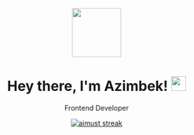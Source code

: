 <div id="header" align="center">
  <img src="https://media.giphy.com/media/du3J3cXyzhj75IOgvA/giphy.gif" width="100"/>

  <h1>
    Hey there, I'm Azimbek!
    <img src="https://media.giphy.com/media/hvRJCLFzcasrR4ia7z/giphy.gif" width="30px"/>
  </h1>
  
  <p>Frontend Developer</p>

  <a href="https://github.com/azimust">
        <img title="🔥 Get streak stats for your profile at git.io/streak-stats" alt="aimust streak" src="https://github-readme-streak-stats.herokuapp.com/?user=azimust&theme=github-dark&hide_border=true&stroke=0000&background=0D1117"/>
    </a>
  </div>

